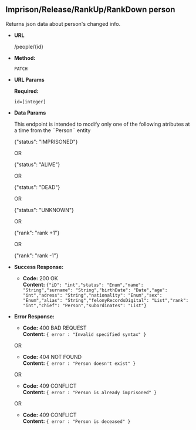 **Imprison/Release/RankUp/RankDown person**
----
  Returns json data about person's changed info.

* **URL**

  /people/{id}

* **Method:**

  `PATCH`
  
*  **URL Params**

   **Required:**
 
   `id=[integer]`

* **Data Params**

    This endpoint is intended to modify only one of the following atributes at a time from the ¨Person¨ entity
    
     {"status": "IMPRISONED"}
     
  OR
  
     {"status": "ALIVE"} <!--- Understood as released from prison --->
     
  OR
  
     {"status": "DEAD"} <!--- Understood as released from prison --->
     
  OR
  
     {"status": "UNKNOWN"} <!--- Understood as released from prison --->
     
  OR
  
     {"rank": "rank +1"}
     
  OR
  
     {"rank": "rank -1"}
     

* **Success Response:**

  * **Code:** 200 OK<br />
    **Content:** `{"iD": "int","status": "Enum","name": "String","surname": "String","birthDate": "Date","age": "int","adress": "String","nationality": "Enum","sex": "Enum","alias": "String","felonyRecordsDigital": "List","rank": "int","chief": "Person","subordinates": "List"}`
 
* **Error Response:**

  * **Code:** 400 BAD REQUEST <br />
    **Content:** `{ error : "Invalid specified syntax" }`

  OR

  * **Code:** 404 NOT FOUND <br />
    **Content:** `{ error : "Person doesn't exist" }`

  OR

    * **Code:** 409 CONFLICT <br />
    **Content:** `{ error : "Person is already imprisoned" }`

  OR
    
    * **Code:** 409 CONFLICT <br />
    **Content:** `{ error : "Person is deceased" }`



